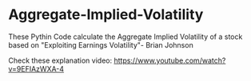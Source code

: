 # Aggregate-Implied-Volatility
These Pythin Code calculate the Aggregate Implied Volatility of a stock based on "Exploiting Earnings Volatility"- Brian Johnson

Check these explanation video: https://www.youtube.com/watch?v=9EFIAzWXA-4
